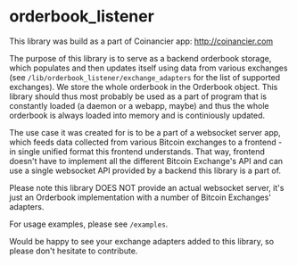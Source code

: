 orderbook_listener
==================

This library was build as a part of Coinancier app: http://coinancier.com

The purpose of this library is to serve as a backend orderbook storage,
which populates and then updates itself using data from various exchanges
(see `/lib/orderbook_listener/exchange_adapters` for the list of supported exchanges).
We store the whole orderbook in the Orderbook object. This library should thus most
probably be used as a part of program that is constantly loaded (a daemon or a webapp, maybe)
and thus the whole orderbook is always loaded into memory and is continiously updated.

The use case it was created for is to be a part of a websocket server app, which feeds
data collected from various Bitcoin exchanges to a frontend - in single unified format this
frontend understands. That way, frontend doesn't have to implement all the different Bitcoin Exchange's
API and can use a single websocket API provided by a backend this library is a part of.

Please note this library DOES NOT provide an actual websocket server, it's just an Orderbook implementation
with a number of Bitcoin Exchanges' adapters.

For usage examples, please see `/examples`.

Would be happy to see your exchange adapters added to this library, so please don't hesitate to contribute.
